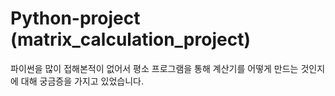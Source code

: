 # Python-project (matrix_calculation_project)
파이썬을 많이 접해본적이 없어서 평소 프로그램을 통해 계산기를 어떻게 만드는 것인지에 대해 궁금증을 가지고 있었습니다.
